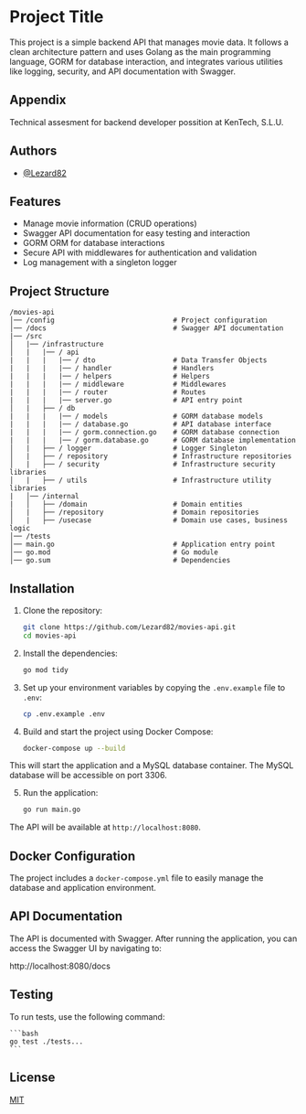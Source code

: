 
# Project Title

This project is a simple backend API that manages movie data. It follows a clean architecture pattern and uses Golang as the main programming language, GORM for database interaction, and integrates various utilities like logging, security, and API documentation with Swagger.


## Appendix

Technical assesment for backend developer possition at KenTech, S.L.U.


## Authors

- [@Lezard82](https://www.github.com/Lezard82)


## Features

- Manage movie information (CRUD operations)
- Swagger API documentation for easy testing and interaction
- GORM ORM for database interactions
- Secure API with middlewares for authentication and validation
- Log management with a singleton logger


## Project Structure

    /movies-api
    │── /config                             # Project configuration
    │── /docs                               # Swagger API documentation
    |── /src
    │   |── /infrastructure
    │   |   |── / api
    |   |   |   |── / dto                   # Data Transfer Objects
    |   |   |   |── / handler               # Handlers
    |   |   |   |── / helpers               # Helpers
    |   |   |   |── / middleware            # Middlewares
    |   |   |   |── / router                # Routes
    |   |   |   |── server.go               # API entry point
    │   |   ├── / db
    |   |   |   |── / models                # GORM database models
    |   |   |   |── / database.go           # API database interface
    |   |   |   |── / gorm.connection.go    # GORM database connection
    |   |   |   |── / gorm.database.go      # GORM database implementation
    │   |   ├── / logger                    # Logger Singleton
    │   |   ├── / repository                # Infrastructure repositories
    │   |   ├── / security                  # Infrastructure security libraries
    │   |   ├── / utils                     # Infrastructure utility libraries
    |   │── /internal
    |   │   ├── /domain                     # Domain entities
    │   |   ├── /repository                 # Domain repositories
    │   |   ├── /usecase                    # Domain use cases, business logic
    │── /tests
    │── main.go                             # Application entry point
    │── go.mod                              # Go module
    │── go.sum                              # Dependencies

## Installation

1. Clone the repository:

    ```bash
    git clone https://github.com/Lezard82/movies-api.git
    cd movies-api
    ```

2. Install the dependencies:

    ```bash
    go mod tidy
    ```

3. Set up your environment variables by copying the `.env.example` file to `.env`:

    ```bash
    cp .env.example .env
    ```

4. Build and start the project using Docker Compose:

    ```bash
    docker-compose up --build
    ```

This will start the application and a MySQL database container. The MySQL database will be accessible on port 3306.

5. Run the application:

    ```bash
    go run main.go
    ```
The API will be available at `http://localhost:8080`.
    
## Docker Configuration

The project includes a `docker-compose.yml` file to easily manage the database and application environment.
## API Documentation

The API is documented with Swagger. After running the application, you can access the Swagger UI by navigating to:

http://localhost:8080/docs
## Testing

To run tests, use the following command:

    ```bash
    go test ./tests...
    ```
## License

[MIT](https://choosealicense.com/licenses/mit/)

